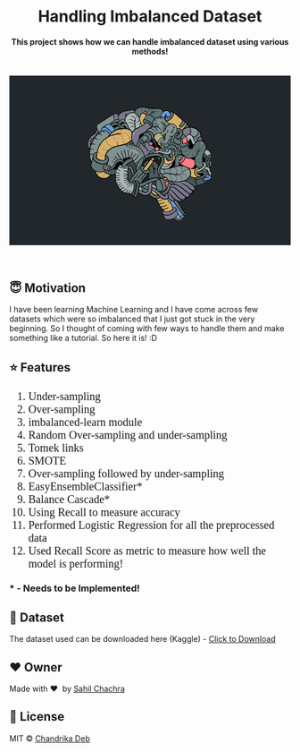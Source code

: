 <h1 align="center">Handling Imbalanced Dataset</h1>

<div align= "center">
  <h4>This project shows how we can handle imbalanced dataset using various methods!</h4><br>
  <img src="https://github.com/SahilChachra/Handling-Imbalanced-Dataset/blob/master/sampleImage/neurotech.gif">
</div>

&nbsp;&nbsp;&nbsp;&nbsp;&nbsp;&nbsp;&nbsp;&nbsp;&nbsp;&nbsp;&nbsp;&nbsp;&nbsp;&nbsp;&nbsp;&nbsp;&nbsp;&nbsp;&nbsp;&nbsp;&nbsp;&nbsp;&nbsp;&nbsp;&nbsp;&nbsp;&nbsp;&nbsp;&nbsp;&nbsp;

## :innocent: Motivation
I have been learning Machine Learning and I have come across few datasets which were so imbalanced that I just got stuck in the very beginning. So I thought of coming with few ways to handle them and make something like a tutorial. So here it is! :D

## :star: Features
<ol style="font-family: cursive; font-size: 20px;">
    <li>Under-sampling</li>
    <li>Over-sampling</li>
    <li>imbalanced-learn module</li>
    <li>Random Over-sampling and under-sampling</li>
    <li>Tomek links</li>
    <li>SMOTE</li>
    <li>Over-sampling followed by under-sampling</li>
    <li>EasyEnsembleClassifier*</li>
    <li>Balance Cascade*</li>
    <li>Using Recall to measure accuracy</li>
    <li>Performed Logistic Regression for all the preprocessed data</li>
    <li>Used Recall Score as metric to measure how well the model is performing!</li>
</ol>
<h3>* - Needs to be Implemented!</h3>

## :file_folder: Dataset
The dataset used can be downloaded here (Kaggle) - [Click to Download](https://www.kaggle.com/mlg-ulb/creditcardfraud)

## :heart: Owner
Made with :heart:&nbsp;  by [Sahil Chachra](https://github.com/SahilChachra)

## :eyes: License
MIT © [Chandrika Deb](https://github.com/chandrikadeb7/Face-Mask-Detection/blob/master/LICENSE)
